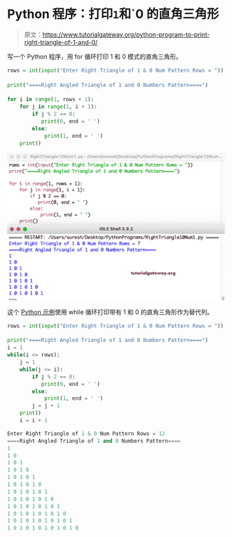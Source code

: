 # Python 程序：打印`1`和`0 的直角三角形

> 原文：<https://www.tutorialgateway.org/python-program-to-print-right-triangle-of-1-and-0/>

写一个 Python 程序，用 for 循环打印 1 和 0 模式的直角三角形。

```py
rows = int(input("Enter Right Triangle of 1 & 0 Num Pattern Rows = "))

print("====Right Angled Triangle of 1 and 0 Numbers Pattern====")

for i in range(1, rows + 1):
    for j in range(1, i + 1):
        if j % 2 == 0:
           print(0, end = ' ') 
        else:
            print(1, end = ' ') 
    print()
```

![Python Program to Print Right Triangle of 1 and 0](img/84e3d1011817855a4057334bec93141f.png)

这个 [Python 示例](https://www.tutorialgateway.org/python-programming-examples/)使用 while 循环打印带有 1 和 0 的直角三角形作为替代列。

```py
rows = int(input("Enter Right Triangle of 1 & 0 Num Pattern Rows = "))

print("====Right Angled Triangle of 1 and 0 Numbers Pattern====")
i = 1
while(i <= rows):
    j = 1
    while(j <= i):
        if j % 2 == 0:
           print(0, end = ' ') 
        else:
            print(1, end = ' ')
        j = j + 1
    print()
    i = i + 1
```

```py
Enter Right Triangle of 1 & 0 Num Pattern Rows = 12
====Right Angled Triangle of 1 and 0 Numbers Pattern====
1 
1 0 
1 0 1 
1 0 1 0 
1 0 1 0 1 
1 0 1 0 1 0 
1 0 1 0 1 0 1 
1 0 1 0 1 0 1 0 
1 0 1 0 1 0 1 0 1 
1 0 1 0 1 0 1 0 1 0 
1 0 1 0 1 0 1 0 1 0 1 
1 0 1 0 1 0 1 0 1 0 1 0
```